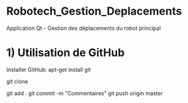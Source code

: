# Robotech_Gestion_Deplacements
Application Qt - Gestion des déplacements du robot principal

# 1) Utilisation de GitHub

Installer GitHub:
  apt-get install git 

  git clone
  
  git add .
  git commit -m "Commentaires"
  git push origin master
  
  
  

